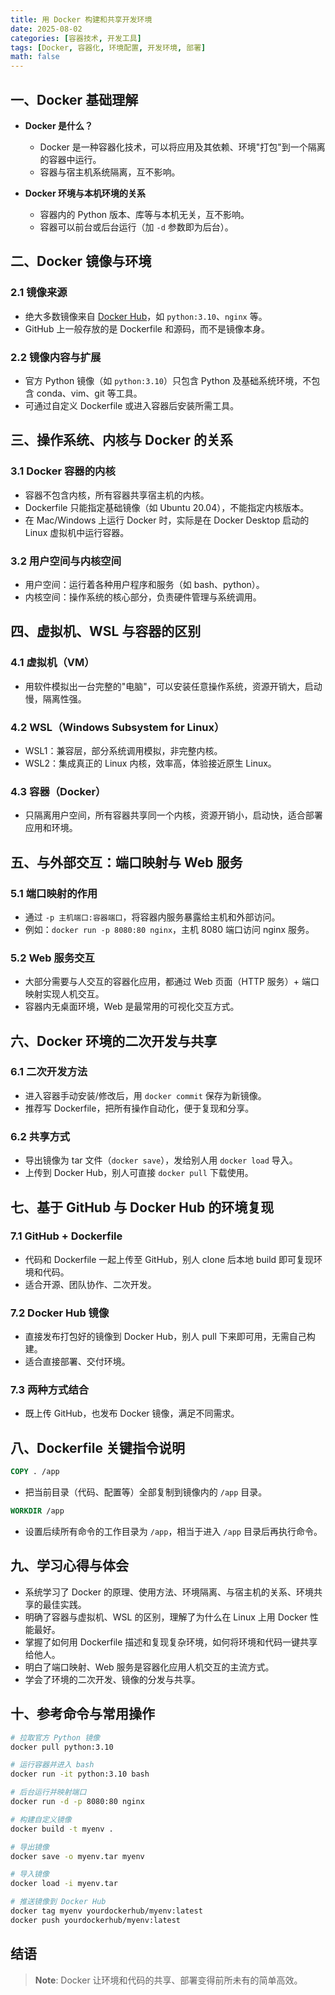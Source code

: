 ```yaml
---
title: 用 Docker 构建和共享开发环境
date: 2025-08-02
categories: [容器技术, 开发工具]
tags: [Docker, 容器化, 环境配置, 开发环境, 部署]
math: false
---
```


## 一、Docker 基础理解

- **Docker 是什么？**
  - Docker 是一种容器化技术，可以将应用及其依赖、环境"打包"到一个隔离的容器中运行。
  - 容器与宿主机系统隔离，互不影响。

- **Docker 环境与本机环境的关系**
  - 容器内的 Python 版本、库等与本机无关，互不影响。
  - 容器可以前台或后台运行（加 `-d` 参数即为后台）。

## 二、Docker 镜像与环境

### 2.1 镜像来源
- 绝大多数镜像来自 [Docker Hub](https://hub.docker.com/)，如 `python:3.10`、`nginx` 等。
- GitHub 上一般存放的是 Dockerfile 和源码，而不是镜像本身。

### 2.2 镜像内容与扩展
- 官方 Python 镜像（如 `python:3.10`）只包含 Python 及基础系统环境，不包含 conda、vim、git 等工具。
- 可通过自定义 Dockerfile 或进入容器后安装所需工具。

## 三、操作系统、内核与 Docker 的关系

### 3.1 Docker 容器的内核
- 容器不包含内核，所有容器共享宿主机的内核。
- Dockerfile 只能指定基础镜像（如 Ubuntu 20.04），不能指定内核版本。
- 在 Mac/Windows 上运行 Docker 时，实际是在 Docker Desktop 启动的 Linux 虚拟机中运行容器。

### 3.2 用户空间与内核空间
- 用户空间：运行着各种用户程序和服务（如 bash、python）。
- 内核空间：操作系统的核心部分，负责硬件管理与系统调用。

## 四、虚拟机、WSL 与容器的区别

### 4.1 虚拟机（VM）
- 用软件模拟出一台完整的"电脑"，可以安装任意操作系统，资源开销大，启动慢，隔离性强。

### 4.2 WSL（Windows Subsystem for Linux）
- WSL1：兼容层，部分系统调用模拟，非完整内核。
- WSL2：集成真正的 Linux 内核，效率高，体验接近原生 Linux。

### 4.3 容器（Docker）
- 只隔离用户空间，所有容器共享同一个内核，资源开销小，启动快，适合部署应用和环境。

## 五、与外部交互：端口映射与 Web 服务

### 5.1 端口映射的作用
- 通过 `-p 主机端口:容器端口`，将容器内服务暴露给主机和外部访问。
- 例如：`docker run -p 8080:80 nginx`，主机 8080 端口访问 nginx 服务。

### 5.2 Web 服务交互
- 大部分需要与人交互的容器化应用，都通过 Web 页面（HTTP 服务）+ 端口映射实现人机交互。
- 容器内无桌面环境，Web 是最常用的可视化交互方式。

## 六、Docker 环境的二次开发与共享

### 6.1 二次开发方法
- 进入容器手动安装/修改后，用 `docker commit` 保存为新镜像。
- 推荐写 Dockerfile，把所有操作自动化，便于复现和分享。

### 6.2 共享方式
- 导出镜像为 tar 文件（`docker save`），发给别人用 `docker load` 导入。
- 上传到 Docker Hub，别人可直接 `docker pull` 下载使用。

## 七、基于 GitHub 与 Docker Hub 的环境复现

### 7.1 GitHub + Dockerfile
- 代码和 Dockerfile 一起上传至 GitHub，别人 clone 后本地 build 即可复现环境和代码。
- 适合开源、团队协作、二次开发。

### 7.2 Docker Hub 镜像
- 直接发布打包好的镜像到 Docker Hub，别人 pull 下来即可用，无需自己构建。
- 适合直接部署、交付环境。

### 7.3 两种方式结合
- 既上传 GitHub，也发布 Docker 镜像，满足不同需求。

## 八、Dockerfile 关键指令说明

```dockerfile
COPY . /app
```
- 把当前目录（代码、配置等）全部复制到镜像内的 `/app` 目录。

```dockerfile
WORKDIR /app
```
- 设置后续所有命令的工作目录为 `/app`，相当于进入 `/app` 目录后再执行命令。

## 九、学习心得与体会

- 系统学习了 Docker 的原理、使用方法、环境隔离、与宿主机的关系、环境共享的最佳实践。
- 明确了容器与虚拟机、WSL 的区别，理解了为什么在 Linux 上用 Docker 性能最好。
- 掌握了如何用 Dockerfile 描述和复现复杂环境，如何将环境和代码一键共享给他人。
- 明白了端口映射、Web 服务是容器化应用人机交互的主流方式。
- 学会了环境的二次开发、镜像的分发与共享。

## 十、参考命令与常用操作

```bash
# 拉取官方 Python 镜像
docker pull python:3.10

# 运行容器并进入 bash
docker run -it python:3.10 bash

# 后台运行并映射端口
docker run -d -p 8080:80 nginx

# 构建自定义镜像
docker build -t myenv .

# 导出镜像
docker save -o myenv.tar myenv

# 导入镜像
docker load -i myenv.tar

# 推送镜像到 Docker Hub
docker tag myenv yourdockerhub/myenv:latest
docker push yourdockerhub/myenv:latest
```

## 结语

> **Note**: Docker 让环境和代码的共享、部署变得前所未有的简单高效。